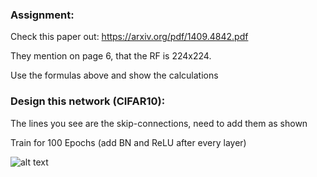 
### Assignment:

Check this paper out: https://arxiv.org/pdf/1409.4842.pdf 

They mention on page 6, that the RF is 224x224. 

Use the formulas above and show the calculations

### Design this network (CIFAR10):
The lines you see are the skip-connections, need to add them as shown

Train for 100 Epochs (add BN and ReLU after every layer)

![alt text](https://user-images.githubusercontent.com/48135589/59978881-bb698f80-95fe-11e9-8860-d31718039eaa.JPG)
